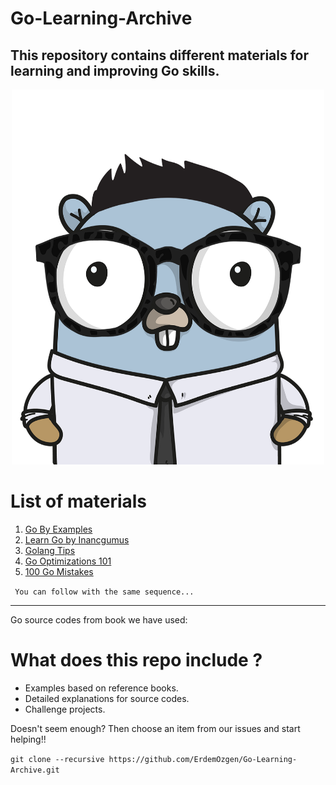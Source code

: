 # Go-Learning-Archive

## This repository contains different materials for learning and improving Go skills.

<p align="center">
  <img src="img/gopher.png" width="500" height="600"/>
</p>

# List of materials

1. [Go By Examples](https://gobyexample.com/)
2. [Learn Go by Inancgumus](https://github.com/inancgumus/learngo)
3. [Golang Tips](https://go101.org/article/tips.html)
4. [Go Optimizations 101](https://go101.org/optimizations/101.html)
5. [100 Go Mistakes](https://github.com/teivah/100-go-mistakes)

` You can follow with the same sequence...`

---

Go source codes from book we have used:

# What does this repo include ?

- Examples based on reference books.
- Detailed explanations for source codes.
- Challenge projects.

Doesn't seem enough? Then choose an item from our issues and start helping!!

`git clone --recursive https://github.com/ErdemOzgen/Go-Learning-Archive.git`
